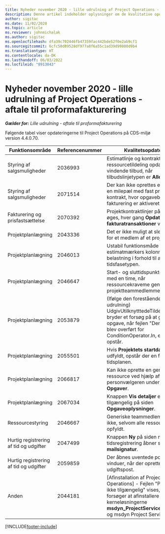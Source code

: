 ```yaml
---
title: Nyheder november 2020 - lille udrulning af Project Operations - aftale til proformafakturering
description: Denne artikel indeholder oplysninger om de kvalitative opdateringer, der er tilgængelige i november 2020-udgivelsen af Project Operations lille udrulning - aftale om proformafakturering.
author: sigitac
ms.date: 11/02/2020
ms.topic: article
ms.reviewer: johnmichalak
ms.author: sigitac
ms.openlocfilehash: dfa39c702446fb47359fac442bde52f0e2ab9cf1
ms.sourcegitcommit: 6cfc50d89528df977a8f6a55c1ad39d99800d9b4
ms.translationtype: HT
ms.contentlocale: da-DK
ms.lasthandoff: 06/03/2022
ms.locfileid: "8913843"
---
```

# <a name="whats-new-november-2020---project-operations-lite-deployment---deal-to-proforma-invoicing"></a>Nyheder november 2020 - lille udrulning af Project Operations - aftale til proformafakturering

_**Gælder for:** Lille udrulning - aftale til proformafakturering_

Følgende tabel viser opdateringerne til Project Operations på CDS-miljø version 4.4.0.70.

| Funktionsområde                 | Referencenummer | Kvalitetsopdatering                                                                                                                                                                    |
|------------------------------|------------------|-----------------------------------------------------------------------------------------------------------------------------------------------------------------------------------|
|   Styring af salgsmuligheder       | 2036993          | Estimatlinje og kontraktlinjer for ressourcetildeling opdateres på vindende tilbud, når tilbudslinjetypen er **Alle opgaver**.                                                 |
|   Styring af salgsmuligheder       | 2071514          | Der kan ikke oprettes en faktura for en milepæl med fast pris på en kontrakt, hvor opgavebaseret fakturering er aktiveret.                                                                          |
| Fakturering og prisfastsættelse          | 2070392          | Projektkontraktlinjer på fakturaen øges, hver gang **Opdater fakturatransaktioner** vælges.                                                                       |
| Projektplanlægning             | 2043336          | Det er ikke muligt at slette en post for et medlem af et projektteam.                                                                                                                                    |
| Projektplanlægning             | 2046013          | Ustabil funktionsmåde for estimatmærkers kolonner under belastning i forhold til ændring af tidsfasetypen.                                                                                   |
| Projektplanlægning             | 2046647          | Start- og sluttidspunkterne afviger med en time, når ressourcekraveme genereres fra projektteammedlemmer.                                                                      |
| Projektplanlægning             | 2053879          | (Ifølge den forestående CDS-udrulning) UdgivUtilknytttedeTildelinger bryder et forsøg på at gemme en opgave, når fejlen "Den værdi, der blev overført for ConditionOperator.In, er tom" opstår. |
| Projektplanlægning             | 2055501          | Hvis **Projektets startdato** ikke er udfyldt, opstår der en fejl i tidsplanen.                                                                                                      |
| Projektplanlægning             | 2066817          | Kan ikke oprette en generisk ressource ved hjælp af personvælgeren under fanen **Opgaver**.                                                                                               |
| Projektplanlægning             | 2067034          | Knappen **Vis detaljer** er ikke tilgængelig på siden **Opgaveoplysninger**.                                                                                                         |
| Ressourcestyring          | 2046667          | Generiske teammedlemmer slettes ikke, selvom alle ressourcer er opfyldt.                                                                                                     |
| Hurtig registrering af tid og udgifter | 2047499          | Knappen **Ny** på siden med tidsregistrering åbner siden **Ny mailsignatur**.                                                                                               |
| Hurtig registrering af tid og udgifter | 2059859          | Der åbnes uventede pop op-vinduer, når der oprettes en udgiftspost.                                                                                                                         |
| Anden                        | 2044181          | [Afinstallation af Project Operations] - Fejlen "Posten er ikke tilgængelig" vises, når du forsøger at afinstallere kerneløsningerne **msdyn_ProjectServiceCore_Patch** og msdyn Project Service.        |


[!INCLUDE[footer-include](../../includes/footer-banner.md)]